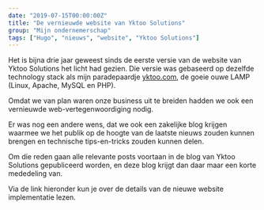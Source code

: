 ```yaml
---
date: "2019-07-15T00:00:00Z"
title: "De vernieuwde website van Yktoo Solutions"
group: "Mijn ondernemerschap"
tags: ["Hugo", "nieuws", "website", "Yktoo Solutions"]
---
```


Het is bijna drie jaar geweest sinds de eerste versie van de website van Yktoo Solutions het licht had gezien. Die versie was gebaseerd op dezelfde technology stack als mijn paradepaardje [yktoo.com](https://yktoo.com/), de goeie ouwe LAMP (Linux, Apache, MySQL en PHP).

Omdat we van plan waren onze business uit te breiden hadden we ook een vernieuwde web-vertegenwoordiging nodig.

Er was nog een andere wens, dat we ook een zakelijke blog krijgen waarmee we het publik op de hoogte van de laatste nieuws zouden kunnen brengen en technische tips-en-tricks zouden kunnen delen.

Om die reden gaan alle relevante posts voortaan in de blog van Yktoo Solutions gepubliceerd worden, en deze blog krijgt dan daar maar een korte mededeling van.

Via de link hieronder kun je over de details van de nieuwe website implementatie lezen.

<!--![](img:1.bp.blogspot.com/-_oXI-nbfzo0/XTLzssA0-OI/AAAAAAAAwYc/lngDnMSfNEgezpjPHUkODSoPMrP7NGAlQCKgBGAs/s1600/website-main-page.jpg)-->
